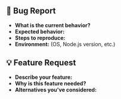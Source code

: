## 🐞 Bug Report
- **What is the current behavior?**
- **Expected behavior:**
- **Steps to reproduce:**
- **Environment:** (OS, Node.js version, etc.)

## 💡 Feature Request
- **Describe your feature:**
- **Why is this feature needed?**
- **Alternatives you've considered:**